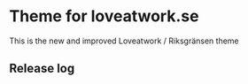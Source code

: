 Theme for loveatwork.se
=========================

This is the new and improved Loveatwork / Riksgränsen theme

Release log
------------
